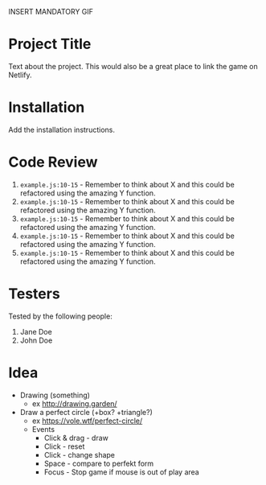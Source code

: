 INSERT MANDATORY GIF

# Project Title

Text about the project. This would also be a great place to link the game on Netlify.

# Installation

Add the installation instructions.

# Code Review

1. `example.js:10-15` - Remember to think about X and this could be refactored using the amazing Y function.
1. `example.js:10-15` - Remember to think about X and this could be refactored using the amazing Y function.
1. `example.js:10-15` - Remember to think about X and this could be refactored using the amazing Y function.
1. `example.js:10-15` - Remember to think about X and this could be refactored using the amazing Y function.
1. `example.js:10-15` - Remember to think about X and this could be refactored using the amazing Y function.

# Testers

Tested by the following people:

1. Jane Doe
2. John Doe

# Idea

-   Drawing (something)
    -   ex http://drawing.garden/
-   Draw a perfect circle (+box? +triangle?)
    -   ex https://vole.wtf/perfect-circle/
    -   Events
        -   Click & drag - draw
        -   Click - reset
        -   Click - change shape
        -   Space - compare to perfekt form
        -   Focus - Stop game if mouse is out of play area
